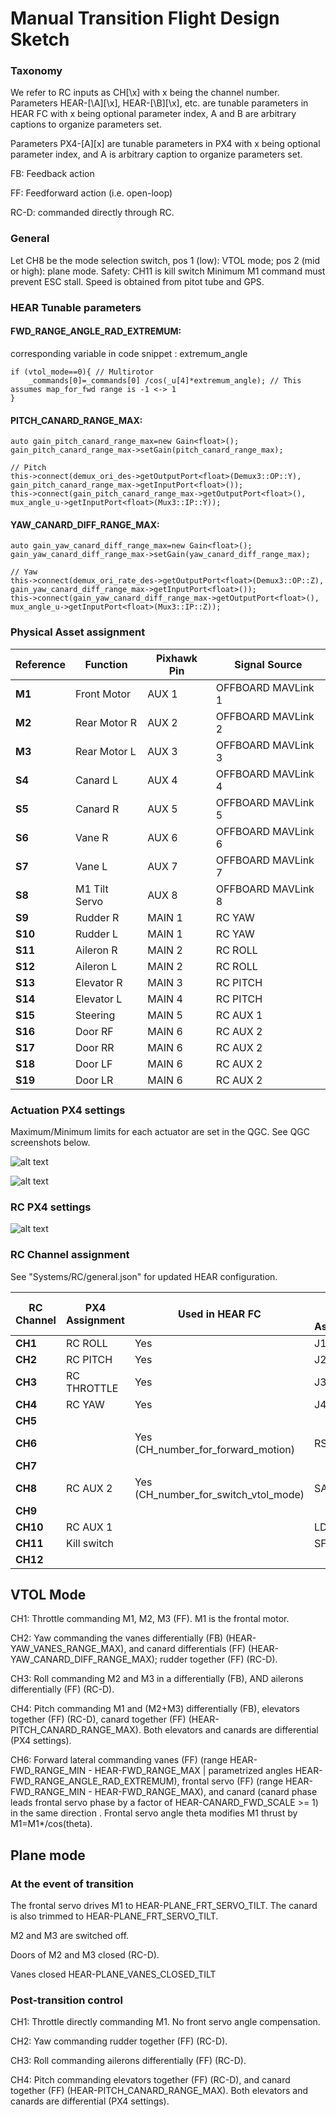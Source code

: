 # Manual Transition Flight Design Sketch

### Taxonomy
We refer to RC inputs as CH[\x] with x being the channel number. 
Parameters HEAR-[\A][\x], HEAR-[\B][\x], etc. are tunable parameters in HEAR FC with x being optional parameter index, A and B are arbitrary captions to organize parameters set.

Parameters PX4-[A][x] are tunable parameters in PX4 with x being optional parameter index, and A is arbitrary caption to organize parameters set.

FB: Feedback action

FF: Feedforward action (i.e. open-loop)

RC-D: commanded directly through RC.

### General
Let CH8 be the mode selection switch, pos 1 (low): VTOL mode; pos 2 (mid or high): plane mode. 
Safety: CH11 is kill switch
Minimum M1 command must prevent ESC stall.
Speed is obtained from pitot tube and GPS.

### HEAR Tunable parameters

#### FWD_RANGE_ANGLE_RAD_EXTREMUM:

corresponding variable in code snippet : extremum_angle

    if (vtol_mode==0){ // Multirotor
        _commands[0]=_commands[0] /cos(_u[4]*extremum_angle); // This assumes map_for_fwd range is -1 <-> 1
    }

#### PITCH_CANARD_RANGE_MAX:

    auto gain_pitch_canard_range_max=new Gain<float>();
    gain_pitch_canard_range_max->setGain(pitch_canard_range_max);

    // Pitch
    this->connect(demux_ori_des->getOutputPort<float>(Demux3::OP::Y), gain_pitch_canard_range_max->getInputPort<float>());
    this->connect(gain_pitch_canard_range_max->getOutputPort<float>(), mux_angle_u->getInputPort<float>(Mux3::IP::Y));

#### YAW_CANARD_DIFF_RANGE_MAX:

    auto gain_yaw_canard_diff_range_max=new Gain<float>();
    gain_yaw_canard_diff_range_max->setGain(yaw_canard_diff_range_max);

    // Yaw
    this->connect(demux_ori_rate_des->getOutputPort<float>(Demux3::OP::Z), gain_yaw_canard_diff_range_max->getInputPort<float>());
    this->connect(gain_yaw_canard_diff_range_max->getOutputPort<float>(), mux_angle_u->getInputPort<float>(Mux3::IP::Z));

### Physical Asset assignment
| **Reference** | **Function**  | **Pixhawk Pin** | **Signal Source**  |
|---------------|---------------|-----------------|--------------------|
| **M1**        | Front Motor   | AUX 1           | OFFBOARD MAVLink 1 |
| **M2**        | Rear Motor R  | AUX 2           | OFFBOARD MAVLink 2 |
| **M3**        | Rear Motor L  | AUX 3           | OFFBOARD MAVLink 3 |
| **S4**        | Canard L      | AUX 4           | OFFBOARD MAVLink 4 |
| **S5**        | Canard R      | AUX 5           | OFFBOARD MAVLink 5 |
| **S6**        | Vane R        | AUX 6           | OFFBOARD MAVLink 6 |
| **S7**        | Vane L        | AUX 7           | OFFBOARD MAVLink 7 |
| **S8**        | M1 Tilt Servo | AUX 8           | OFFBOARD MAVLink 8 |
| **S9**        | Rudder R      | MAIN 1          | RC YAW             |
| **S10**       | Rudder L      | MAIN 1          | RC YAW             |
| **S11**       | Aileron R     | MAIN 2          | RC ROLL            |
| **S12**       | Aileron L     | MAIN 2          | RC ROLL            |
| **S13**       | Elevator R    | MAIN 3          | RC PITCH           |
| **S14**       | Elevator L    | MAIN 4          | RC PITCH           |
| **S15**       | Steering      | MAIN 5          | RC AUX 1           |
| **S16**       | Door RF       | MAIN 6          | RC AUX 2           |
| **S17**       | Door RR       | MAIN 6          | RC AUX 2           |
| **S18**       | Door LF       | MAIN 6          | RC AUX 2           |
| **S19**       | Door LR       | MAIN 6          | RC AUX 2           |


### Actuation PX4 settings
Maximum/Minimum limits for each actuator are set in the QGC. See QGC screenshots below.

![alt text](pwm_aux.png)

![alt text](pwm_main.png)

### RC PX4 settings

![alt text](image.png)

### RC Channel assignment
See "Systems/RC/general.json" for updated HEAR configuration.

| **RC Channel** | **PX4 Assignment** | **Used in HEAR FC** | **Futaba T14SG Assignment** |
|----------------|--------------------|---------------------|-----------------------------|
| **CH1**        | RC ROLL            | Yes                 | J1                          |
| **CH2**        | RC PITCH           | Yes                 | J2                          |
| **CH3**        | RC THROTTLE        | Yes                 | J3                          |
| **CH4**        | RC YAW             | Yes                 | J4                          |
| **CH5**        |                    |                     |                             |
| **CH6**        |                    | Yes (CH_number_for_forward_motion)   | RS                          |
| **CH7**        |                    |                     |                             |
| **CH8**        | RC AUX 2           | Yes (CH_number_for_switch_vtol_mode)                | SA                          |
| **CH9**        |                    |                     |                             |
| **CH10**       | RC AUX 1           |                     | LD                          |
| **CH11**       | Kill switch        |                     | SF                          |
| **CH12**       |                    |                     |                             |





## VTOL Mode
CH1: Throttle commanding M1, M2, M3 (FF). M1 is the frontal motor.

CH2: Yaw commanding the vanes differentially (FB) (HEAR-YAW_VANES_RANGE_MAX), and canard differentials (FF) (HEAR-YAW_CANARD_DIFF_RANGE_MAX); rudder together (FF) (RC-D).

CH3: Roll commanding M2 and M3 in a differentially (FB), AND ailerons differentially (FF) (RC-D). 

CH4: Pitch commanding M1 and (M2+M3) differentially (FB), elevators together (FF) (RC-D), canard together (FF) (HEAR-PITCH_CANARD_RANGE_MAX). Both elevators and canards are differential (PX4 settings).

CH6: Forward lateral commanding vanes (FF) (range HEAR-FWD_RANGE_MIN - HEAR-FWD_RANGE_MAX | parametrized angles HEAR-FWD_RANGE_ANGLE_RAD_EXTREMUM), frontal servo (FF) (range HEAR-FWD_RANGE_MIN - HEAR-FWD_RANGE_MAX), and canard (canard phase leads frontal servo phase by a factor of HEAR-CANARD_FWD_SCALE >= 1) in the same direction . Frontal servo angle theta modifies M1 thrust by M1=M1*/cos(theta).

## Plane mode

### At the event of transition
The frontal servo drives M1 to HEAR-PLANE_FRT_SERVO_TILT. The canard is also trimmed to HEAR-PLANE_FRT_SERVO_TILT.

M2 and M3 are switched off.

Doors of M2 and M3 closed (RC-D).

Vanes closed HEAR-PLANE_VANES_CLOSED_TILT

### Post-transition control
CH1: Throttle directly commanding M1. No front servo angle compensation.

CH2: Yaw commanding rudder together (FF) (RC-D). 

CH3: Roll commanding ailerons differentially (FF) (RC-D). 

CH4: Pitch commanding elevators together (FF) (RC-D), and canard together (FF) (HEAR-PITCH_CANARD_RANGE_MAX). Both elevators and canards are differential (PX4 settings). 